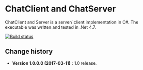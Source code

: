 ChatClient and ChatServer
====================================

ChatClient and Server is a server/ client implementation in C#.
The executable was written and tested in .Net 4.7.

[![Build status](https://ci.appveyor.com/api/projects/status/mdx09c7fnf2rnstg?svg=true)](https://ci.appveyor.com/project/SeppPenner/chatnew)

Change history
--------------

* **Version 1.0.0.0 (2017-03-11)** : 1.0 release.
